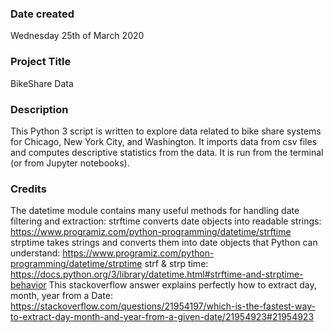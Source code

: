 ### Date created 
Wednesday 25th of March 2020

### Project Title
BikeShare Data

### Description
This Python 3 script is written to explore data related to bike share systems for Chicago, New York City, and Washington. It imports data from csv files and computes descriptive statistics from the data. It is run from the terminal (or from Jupyter notebooks).

### Credits
The datetime module contains many useful methods for handling date filtering and extraction: strftime converts date objects into readable strings: https://www.programiz.com/python-programming/datetime/strftime strptime takes strings and converts them into date objects that Python can understand: https://www.programiz.com/python-programming/datetime/strptime strf & strp time: https://docs.python.org/3/library/datetime.html#strftime-and-strptime-behavior This stackoverflow answer explains perfectly how to extract day, month, year from a Date: https://stackoverflow.com/questions/21954197/which-is-the-fastest-way-to-extract-day-month-and-year-from-a-given-date/21954923#21954923
